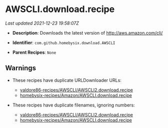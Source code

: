 # AWSCLI.download.recipe

_Last updated 2021-12-23 19:58:07Z_

- **Description**: Downloads the latest version of http://aws.amazon.com/cli/

- **Identifier**: `com.github.homebysix.download.AWSCLI`

- **Parent Recipes**: `None`

## Warnings

- These recipes have duplicate URLDownloader URLs:
    - [valdore86-recipes/AWSCLI/AWSCLI2.download.recipe](/autopkg-dupe-tracker/valdore86-recipes/AWSCLI/AWSCLI2.download.recipe)
    - [homebysix-recipes/Amazon/AWSCLI.download.recipe](/autopkg-dupe-tracker/homebysix-recipes/Amazon/AWSCLI.download.recipe)

- These recipes have duplicate filenames, ignoring numbers:
    - [valdore86-recipes/AWSCLI/AWSCLI2.download.recipe](/autopkg-dupe-tracker/valdore86-recipes/AWSCLI/AWSCLI2.download.recipe)
    - [homebysix-recipes/Amazon/AWSCLI.download.recipe](/autopkg-dupe-tracker/homebysix-recipes/Amazon/AWSCLI.download.recipe)